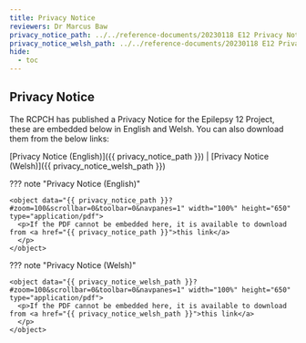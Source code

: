 ```yaml
---
title: Privacy Notice
reviewers: Dr Marcus Baw
privacy_notice_path: ../../reference-documents/20230118 E12 Privacy Notice.pdf
privacy_notice_welsh_path: ../../reference-documents/20230118 E12 Privacy Notice Welsh.pdf
hide:
  - toc
---
```



## Privacy Notice

The RCPCH has published a Privacy Notice for the Epilepsy 12 Project, these are embedded below in English and Welsh. You can also download them from the below links:

[Privacy Notice (English)]({{ privacy_notice_path }})  |
[Privacy Notice (Welsh)]({{ privacy_notice_welsh_path }})

??? note "Privacy Notice (English)"

    <object data="{{ privacy_notice_path }}?#zoom=100&scrollbar=0&toolbar=0&navpanes=1" width="100%" height="650" type="application/pdf">
      <p>If the PDF cannot be embedded here, it is available to download from <a href="{{ privacy_notice_path }}">this link</a>
      </p>
    </object>

??? note "Privacy Notice (Welsh)"

    <object data="{{ privacy_notice_welsh_path }}?#zoom=100&scrollbar=0&toolbar=0&navpanes=1" width="100%" height="650" type="application/pdf">
      <p>If the PDF cannot be embedded here, it is available to download from <a href="{{ privacy_notice_welsh_path }}">this link</a>
      </p>
    </object>
